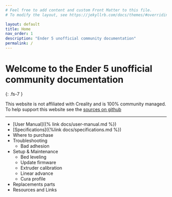 ```yaml
---
# Feel free to add content and custom Front Matter to this file.
# To modify the layout, see https://jekyllrb.com/docs/themes/#overriding-theme-defaults

layout: default
title: Home
nav_order: 1
description: "Ender 5 unofficial community documentation"
permalink: /
---
```


# Welcome to the Ender 5 unofficial community documentation
{: .fs-7 }

This website is not affiliated with Creality and is 100% community managed. To help support this website see the [sources on github](https://github.com/CapMousse/ender5)

---

- [User Manual]({% link docs/user-manual.md %})
- [Specifications]({%link docs/specifications.md %})
- Where to purchase
- Troubleshooting
    - Bad adhesion
- Setup & Maintenance
    - Bed leveling
    - Update firmware
    - Extruder calibration
    - Linear advance
    - Cura profile
- Replacements parts
- Resources and Links
